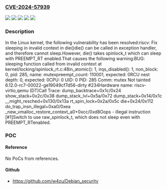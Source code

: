 ### [CVE-2024-57939](https://cve.mitre.org/cgi-bin/cvename.cgi?name=CVE-2024-57939)
![](https://img.shields.io/static/v1?label=Product&message=Linux&color=blue)
![](https://img.shields.io/static/v1?label=Version&message=&color=brightgreen)
![](https://img.shields.io/static/v1?label=Version&message=4.15%20&color=brightgreen)
![](https://img.shields.io/static/v1?label=Version&message=76d2a0493a17d4c8ecc781366850c3c4f8e1a446%20&color=brightgreen)
![](https://img.shields.io/static/v1?label=Vulnerability&message=n%2Fa&color=blue)

### Description

In the Linux kernel, the following vulnerability has been resolved:riscv: Fix sleeping in invalid context in die()die() can be called in exception handler, and therefore cannot sleep.However, die() takes spinlock_t which can sleep with PREEMPT_RT enabled.That causes the following warning:BUG: sleeping function called from invalid context at kernel/locking/spinlock_rt.c:48in_atomic(): 1, irqs_disabled(): 1, non_block: 0, pid: 285, name: mutexpreempt_count: 110001, expected: 0RCU nest depth: 0, expected: 0CPU: 0 UID: 0 PID: 285 Comm: mutex Not tainted 6.12.0-rc7-00022-ge19049cf7d56-dirty #234Hardware name: riscv-virtio,qemu (DT)Call Trace:    dump_backtrace+0x1c/0x24    show_stack+0x2c/0x38    dump_stack_lvl+0x5a/0x72    dump_stack+0x14/0x1c    __might_resched+0x130/0x13a    rt_spin_lock+0x2a/0x5c    die+0x24/0x112    do_trap_insn_illegal+0xa0/0xea    _new_vmalloc_restore_context_a0+0xcc/0xd8Oops - illegal instruction [#1]Switch to use raw_spinlock_t, which does not sleep even with PREEMPT_RTenabled.

### POC

#### Reference
No PoCs from references.

#### Github
- https://github.com/w4zu/Debian_security

